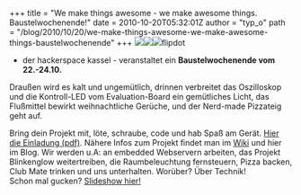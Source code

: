+++
title = "We make things awesome - we make awesome things. Baustelwochenende!"
date = 2010-10-20T05:32:01Z
author = "typ_o"
path = "/blog/2010/10/20/we-make-things-awesome-we-make-awesome-things-baustelwochenende"
+++
[![](https://flipdot.org/blog/uploads/0230.serendipityThumb.jpg)](https://flipdot.org/blog/uploads/0230.jpg)[![](https://flipdot.org/blog/uploads/0255.serendipityThumb.jpg)](https://flipdot.org/blog/uploads/0255.jpg)[![](https://flipdot.org/blog/uploads/0020.serendipityThumb.jpg)](https://flipdot.org/blog/uploads/0020.jpg)flipdot
- der hackerspace kassel - veranstaltet ein **Baustelwochenende vom
22.-24.10.**  
  
Draußen wird es kalt und ungemütlich, drinnen verbreitet das Oszilloskop
und die Kontroll-LED vom Evaluation-Board ein gemütliches Licht, das
Flußmittel bewirkt weihnachtliche Gerüche, und der Nerd-made Pizzateig
geht auf.

Bring dein Projekt mit, löte, schraube, code und hab Spaß am Gerät.
[Hier die Einladung
(pdf)](http://flipdot.org/wiki/images/6/64/2010_10_22_Bausteln2.pdf).
Nähere Infos zum Projekt findet man im
[Wiki](http://flipdot.org/wiki/index.php?title=Hallo!) und hier im Blog.
Wir werden u.A: an embedded Webservern arbeiten, das Projekt Blinkenglow
weitertreiben, die Raumbeleuchtung fernsteuern, Pizza backen, Club Mate
trinken und uns unterhalten. Worüber? Über Technik\!  
Schon mal gucken? [Slideshow
hier\!](http://flipdot.org/blog/uploads/slideshows/offtuer2010-06/)
